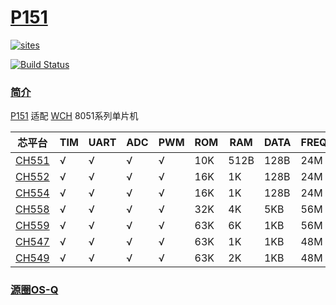 ﻿# [P151](https://github.com/OS-Q/P151)

[![sites](http://182.61.61.133/link/resources/OSQ.png)](http://www.OS-Q.com)

[![Build Status](https://github.com/OS-Q/P151/workflows/CI/badge.svg)](https://github.com/OS-Q/P151/actions/workflows/CI.yml)

### [简介](https://github.com/OS-Q/P151/wiki)

[P151](https://github.com/OS-Q/P151) 适配 [WCH](http://www.wch.cn/products/category/5.html) 8051系列单片机

| 芯平台 | TIM | UART | ADC | PWM | ROM  | RAM | DATA | FREQ | USBD | USBH | USBC |
| ----- | --- | ---- | --- | --- | ---- | ---- | ---- | ---- | ---- | ---- | ---- |
| [CH551](http://www.wch.cn/products/CH551.html) | √   | √    | √   | √   |  10K | 512B | 128B | 24M  | √    | X    | X   |
| [CH552](http://www.wch.cn/products/CH552.html) | √   | √    | √   | √   |  16K |  1K | 128B | 24M  | √    | X    | √   |
| [CH554](http://www.wch.cn/products/CH554.html) | √   | √    | √   | √   |  16K |  1K | 128B | 24M  | √    | √    | √   |
| [CH558](http://www.wch.cn/products/CH558.html) | √   | √    | √   | √   |  32K |  4K | 5KB | 56M  | √    | X    | X   |
| [CH559](http://www.wch.cn/products/CH559.html) | √   | √    | √   | √   |  63K |  6K | 1KB | 56M  | √    | √    | X   |
| [CH547](http://www.wch.cn/products/CH547.html) | √   | √    | √   | √   |  63K |  1K | 1KB | 48M  | √    | √    | √   |
| [CH549](http://www.wch.cn/products/CH549.html) | √   | √    | √   | √   |  63K |  2K | 1KB | 48M  | √    | √    | √   |


### [源圈OS-Q](http://www.OS-Q.com)
